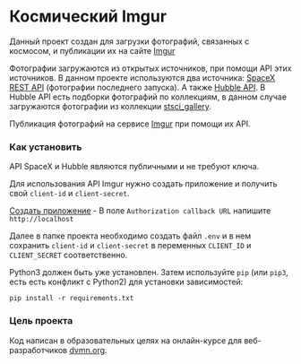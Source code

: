 # Космический Imgur

Данный проект создан для загрузки фотографий, связанных с космосом, и публикации их на сайте [Imgur](https://imgur.com/)

Фотографии загружаются из открытых источников, при помощи API этих источников. В данном проекте используются два источника:
[SpaceX REST API](https://github.com/r-spacex/SpaceX-API) (фотографии последнего запуска). А также [Hubble API](http://hubblesite.org/api/documentation). В Hubble API есть подборки фотографий по коллекциям, в данном случае загружаются фотографии из коллекции [stsci_gallery](http://hubblesite.org/api/v3/images?page=all&collection_name=stsci_gallery). 

Публикация фотографий на сервисе [Imgur](https://imgur.com/) при помощи их API.


### Как установить

API SpaceX и Hubble являются публичными и не требуют ключа. 

Для использования API Imgur нужно создать приложение и получить свой `client-id` и `client-secret`.

[Создать приложение](https://api.imgur.com/oauth2/addclient)
    - В поле `Authorization callback URL` напишите `http://localhost`
  
Далее в папке проекта необходимо создать файл `.env` и в нем сохранить `client-id` и `client-secret` в переменных `CLIENT_ID`
и `CLIENT_SECRET` соответственно.  

Python3 должен быть уже установлен. 
Затем используйте `pip` (или `pip3`, есть есть конфликт с Python2) для установки зависимостей:
```
pip install -r requirements.txt
```

### Цель проекта

Код написан в образовательных целях на онлайн-курсе для веб-разработчиков [dvmn.org](https://dvmn.org/).